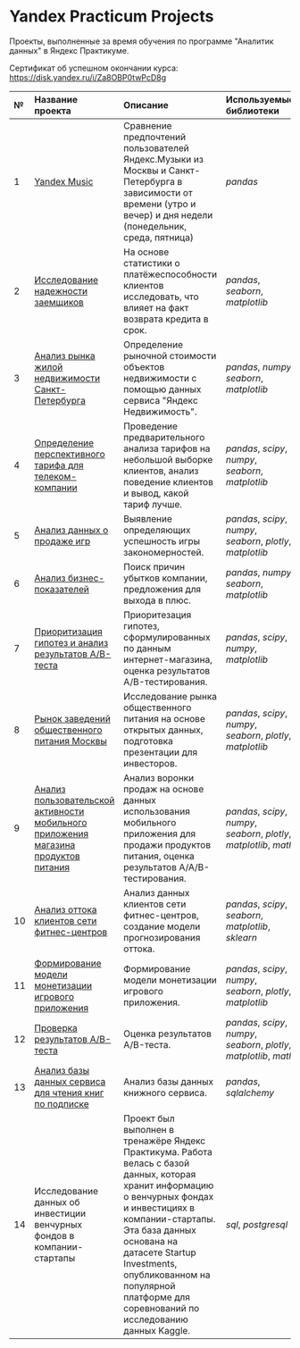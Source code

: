 # Yandex Practicum Projects
Проекты, выполненные за время обучения по программе "Аналитик данных" в Яндекс Практикуме.

Сертификат об успешном окончании курса: https://disk.yandex.ru/i/Za8OBP0twPcD8g

| № | Название проекта | Описание | Используемые библиотеки | 
| :---------------------- | :---------------------- | :---------------------- | :---------------------- |
| 1 | [Yandex Music](yandex_music) | Сравнение предпочтений пользователей Яндекс.Музыки из Москвы и Санкт-Петербурга в зависимости от времени (утро и вечер) и дня недели (понедельник, среда, пятница) | *pandas* |
| 2 | [Исследование надежности заемщиков](borrowing_credibility) | На основе статистики о платёжеспособности клиентов исследовать, что влияет на факт возврата кредита в срок. | *pandas*, *seaborn*, *matplotlib* |
| 3 | [Анализ рынка жилой недвижимости Санкт-Петербурга](real_estate_market) | Определение рыночной стоимости объектов недвижимости с помощью данных сервиса "Яндекc Недвижимость". | *pandas*, *numpy*, *seaborn*, *matplotlib* |
| 4 | [Определение перспективного тарифа для телеком-компании](telecom-company) | Проведение предварительного анализа тарифов на небольшой выборке клиентов, анализ поведение клиентов и вывод, какой тариф лучше. | *pandas*, *scipy*, *numpy*, *seaborn*, *matplotlib* |
| 5 | [Анализ данных о продаже игр](games) | Выявление определяющих успешность игры закономерностей. | *pandas*, *scipy*, *numpy*, *seaborn*, *plotly*, *matplotlib* |
| 6 | [Анализ бизнес-показателей](business_indicators) | Поиск причин убытков компании, предложения для выхода в плюс. | *pandas*, *numpy*, *seaborn*, *matplotlib* |
| 7 | [Приоритизация гипотез и анализ результатов А/В-теста](ab_test) | Приоритезация гипотез, сформулированных по данным интернет-магазина, оценка результатов A/B-тестирования. | *pandas*, *scipy*, *numpy*, *matplotlib* |
| 8 | [Рынок заведений общественного питания Москвы](restaurants) | Исследование рынка общественного питания на основе открытых данных, подготовка презентации для инвесторов. | *pandas*, *scipy*, *numpy*, *seaborn*, *plotly*, *matplotlib* |
| 9 | [Анализ пользовательской активности мобильного приложения магазина продуктов питания](mobile_app) | Анализ воронки продаж на основе данных использования мобильного приложения для продажи продуктов питания, оценка результатов A/A/B-тестирования. | *pandas*, *scipy*, *numpy*, *seaborn*, *plotly*, *matplotlib*, *math* |
| 10 | [Анализ оттока клиентов сети фитнес-центров](ml) | Анализ данных клиентов сети фитнес-центров, создание модели прогнозирования оттока. | *pandas*, *scipy*, *seaborn*, *matplotlib*, *sklearn* |
| 11 | [Формирование модели монетизации игрового приложения](game_monetization) | Формирование модели монетизации игрового приложения. | *pandas*, *scipy*, *numpy*, *seaborn*, *plotly*, *matplotlib* |
| 12 | [Проверка результатов A/B-теста](ab_testing_result_analyze) | Оценка результатов A/B-теста. | *pandas*, *scipy*, *numpy*, *seaborn*, *plotly*, *matplotlib*, *math* |
| 13 | [Анализ базы данных сервиса для чтения книг по подписке](database_analysis) | Анализ базы данных книжного сервиса. | *pandas*, *sqlalchemy* |
| 14 | Исследование данных об инвестиции венчурных фондов в компании-стартапы | Проект был выполнен в тренажёре Яндекс Практикума. Работа велась с базой данных, которая хранит информацию о венчурных фондах и инвестициях в компании-стартапы. Эта база данных основана на датасете Startup Investments, опубликованном на популярной платформе для соревнований по исследованию данных Kaggle. | *sql*, *postgresql* |
